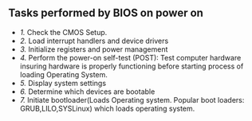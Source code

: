 ## Tasks performed by BIOS on power on
- *1.* Check the CMOS Setup.
- *2.* Load interrupt handlers and device drivers   
- *3.* Initialize registers and power management    
- *4.* Perform the power-on self-test (POST): Test computer hardware insuring hardware is properly functioning before starting process of loading Operating System.
- *5.* Display system settings    
- *6.* Determine which devices are bootable    
- *7.* Initiate bootloader(Loads Operating system. Popular boot loaders: GRUB,LILO,SYSLinux) which loads operating system.

